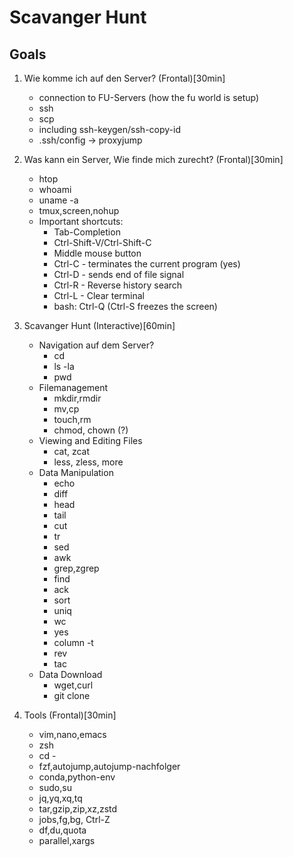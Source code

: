 # Scavanger Hunt

## Goals
1. Wie komme ich auf den Server? (Frontal)[30min]<Simon>
    + connection to FU-Servers (how the fu world is setup)
    + ssh
    + scp
    + including ssh-keygen/ssh-copy-id
    + .ssh/config -> proxyjump

2. Was kann ein Server, Wie finde mich zurecht? (Frontal)[30min]<Simon>
    + htop
    + whoami
    + uname -a
    + tmux,screen,nohup
    + Important shortcuts:
        - Tab-Completion
        - Ctrl-Shift-V/Ctrl-Shift-C
        - Middle mouse button
        - Ctrl-C - terminates the current program (yes)
        - Ctrl-D - sends end of file signal
        - Ctrl-R - Reverse history search
        - Ctrl-L - Clear terminal
        - bash: Ctrl-Q (Ctrl-S freezes the screen)

3. Scavanger Hunt (Interactive)[60min]<Svenja>
    - Navigation auf dem Server?
        + cd
        + ls -la
        + pwd
    - Filemanagement
        + mkdir,rmdir
        + mv,cp
        + touch,rm
        + chmod, chown (?)
    - Viewing and Editing Files
        + cat, zcat
        + less, zless, more
    - Data Manipulation
        + echo
        + diff
        + head
        + tail
        + cut
        + tr
        + sed
        + awk
        + grep,zgrep
        + find
        + ack
        + sort
        + uniq
        + wc
        + yes
        + column -t
        + rev
        + tac
    - Data Download
        + wget,curl
        + git clone

4. Tools (Frontal)[30min]
    + vim,nano,emacs
    + zsh
    + cd -
    + fzf,autojump,autojump-nachfolger
    + conda,python-env
    + sudo,su
    + jq,yq,xq,tq
    + tar,gzip,zip,xz,zstd
    + jobs,fg,bg, Ctrl-Z
    + df,du,quota
    + parallel,xargs
